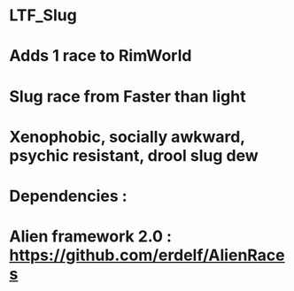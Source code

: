 # LTF_Slug
# Adds 1 race to RimWorld
# Slug race from Faster than light
# Xenophobic, socially awkward, psychic resistant, drool slug dew
# Dependencies : 
# Alien framework 2.0 : https://github.com/erdelf/AlienRaces